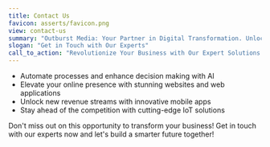 ```yaml
---
title: Contact Us
favicon: asserts/favicon.png
view: contact-us
summary: "Outburst Media: Your Partner in Digital Transformation. Unlock the power of AI, Web, Mobile, and IoT technologies to elevate your business. Discover expert solutions in web development, mobile app development, AI services, and IoT development. Let's build a smarter future together!"
slogan: "Get in Touch with Our Experts"
call_to_action: "Revolutionize Your Business with Our Expert Solutions - Let's Transform Your Tomorrow, Today! Contact Us to Unlock the Power of AI, Web, Mobile, and IoT Technologies and Discover How We Can Help You"
---
```


- Automate processes and enhance decision making with AI
- Elevate your online presence with stunning websites and web applications
- Unlock new revenue streams with innovative mobile apps
- Stay ahead of the competition with cutting-edge IoT solutions

Don't miss out on this opportunity to transform your business! Get in touch with our experts now and let's build a smarter future together!
